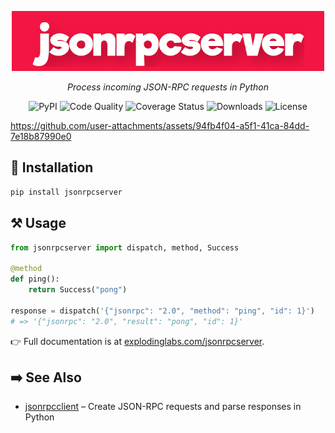 <p align="center">
  <img alt="Jsonrpcserver Logo" height="96" src="https://github.com/explodinglabs/jsonrpcserver/blob/main/logo.png?raw=true" />
</p>

<p align="center">
  <i>Process incoming JSON-RPC requests in Python</i>
</p>

<p align="center">
  <img src="https://img.shields.io/pypi/v/jsonrpcserver.svg" alt="PyPI" />
  <img src="https://github.com/explodinglabs/jsonrpcserver/actions/workflows/code-quality.yml/badge.svg" alt="Code Quality" />
  <img src="https://coveralls.io/repos/github/explodinglabs/jsonrpcserver/badge.svg?branch=main" alt="Coverage Status" />
  <img src="https://img.shields.io/pypi/dw/jsonrpcserver" alt="Downloads" />
  <img src="https://img.shields.io/pypi/l/jsonrpcserver.svg" alt="License" />
</p>

https://github.com/user-attachments/assets/94fb4f04-a5f1-41ca-84dd-7e18b87990e0

## 🚀 Installation

```sh
pip install jsonrpcserver
```

## ⚒️ Usage

```python
from jsonrpcserver import dispatch, method, Success

@method
def ping():
    return Success("pong")

response = dispatch('{"jsonrpc": "2.0", "method": "ping", "id": 1}')
# => '{"jsonrpc": "2.0", "result": "pong", "id": 1}'
```

👉 Full documentation is at [explodinglabs.com/jsonrpcserver](https://www.explodinglabs.com/jsonrpcserver/).

## ➡️ See Also

- [jsonrpcclient](https://github.com/explodinglabs/jsonrpcclient) – Create JSON-RPC requests and parse responses in Python
